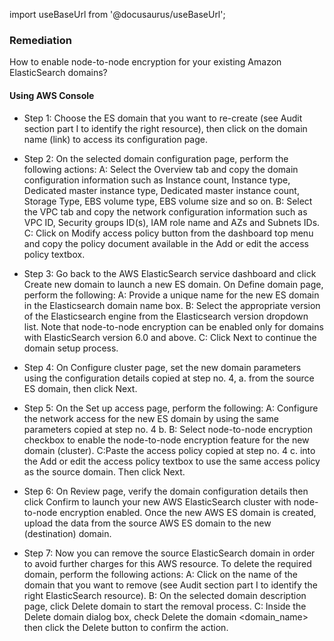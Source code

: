 import useBaseUrl from '@docusaurus/useBaseUrl';

### Remediation
How to enable node-to-node encryption for your existing Amazon ElasticSearch domains?

#### Using AWS Console

- Step 1: Choose the ES domain that you want to re-create (see Audit section part I to identify the right resource), then click on the domain name (link) to access its configuration page.

- Step 2: On the selected domain configuration page, perform the following actions:
	 A: Select the Overview tab and copy the domain configuration information such as Instance count, Instance type, Dedicated master instance type, Dedicated master instance count, Storage Type, EBS volume type, EBS volume size and so on.
	 B: Select the VPC tab and copy the network configuration information such as VPC ID, Security groups ID(s), IAM role name and AZs and Subnets IDs.
	 C: Click on Modify access policy button from the dashboard top menu and copy the policy document available in the Add or edit the access policy textbox.

- Step 3: Go back to the AWS ElasticSearch service dashboard and click Create new domain to launch a new ES domain. On Define domain page, perform the following:
	 A: Provide a unique name for the new ES domain in the Elasticsearch domain name box.
	 B: Select the appropriate version of the Elasticsearch engine from the Elasticsearch version dropdown list. Note that node-to-node encryption can be enabled only for domains with ElasticSearch version 6.0 and above.
	 C: Click Next to continue the domain setup process.

- Step 4: On Configure cluster page, set the new domain parameters using the configuration details copied at step no. 4, a. from the source ES domain, then click Next.

- Step 5: On the Set up access page, perform the following:
	 A: Configure the network access for the new ES domain by using the same parameters copied at step no. 4 b.
	 B: Select node-to-node encryption checkbox to enable the node-to-node encryption feature for the new domain (cluster).
	 C:Paste the access policy copied at step no. 4 c. into the Add or edit the access policy textbox to use the same access policy as the source domain. Then click Next.

- Step 6: On Review page, verify the domain configuration details then click Confirm to launch your new AWS ElasticSearch cluster with node-to-node encryption enabled. Once the new AWS ES domain is created, upload the data from the source AWS ES domain to the new (destination) domain.

- Step 7: Now you can remove the source ElasticSearch domain in order to avoid further charges for this AWS resource. To delete the required domain, perform the following actions:
	A: Click on the name of the domain that you want to remove (see Audit section part I to identify the right ElasticSearch resource).
	B: On the selected domain description page, click Delete domain to start the removal process.
	C: Inside the Delete domain dialog box, check Delete the domain <domain_name> then click the Delete button to confirm the action.